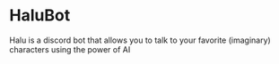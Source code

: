# HaluBot
Halu is a discord bot that allows you to talk to your favorite (imaginary) characters using the power of AI
